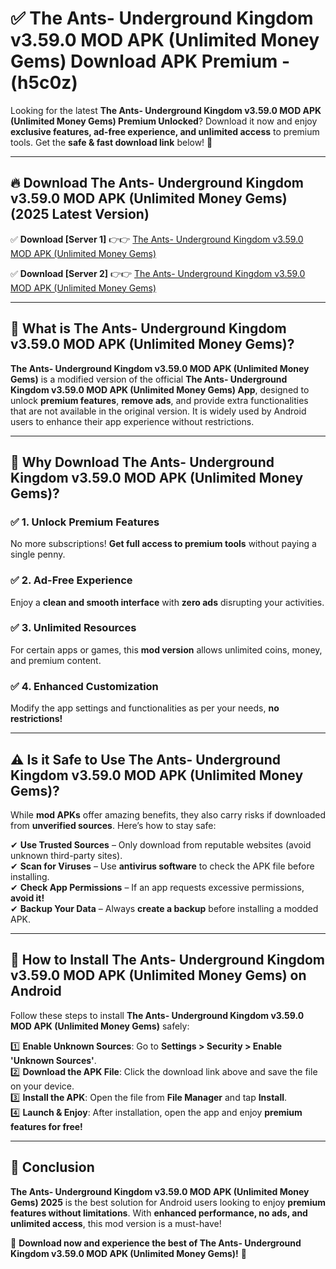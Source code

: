 
# ✅ The Ants- Underground Kingdom v3.59.0 MOD APK (Unlimited Money Gems) Download APK Premium -  (h5c0z) 

Looking for the latest **The Ants- Underground Kingdom v3.59.0 MOD APK (Unlimited Money Gems) Premium Unlocked**? Download it now and enjoy **exclusive features, ad-free experience, and unlimited access** to premium tools. Get the **safe & fast download link** below! 🚀

---

## 🔥 Download The Ants- Underground Kingdom v3.59.0 MOD APK (Unlimited Money Gems) (2025 Latest Version)

✅ **Download [Server 1]** 👉👉 [The Ants- Underground Kingdom v3.59.0 MOD APK (Unlimited Money Gems) ](https://apkcomod.com?title=The_Ants-_Underground_Kingdom_v3.59.0_MOD_APK_(Unlimited_Money_Gems))  

✅ **Download [Server 2]** 👉👉 [The Ants- Underground Kingdom v3.59.0 MOD APK (Unlimited Money Gems) ](https://apkcomod.com?title=The_Ants-_Underground_Kingdom_v3.59.0_MOD_APK_(Unlimited_Money_Gems))  


---

## 📌 What is The Ants- Underground Kingdom v3.59.0 MOD APK (Unlimited Money Gems)?

**The Ants- Underground Kingdom v3.59.0 MOD APK (Unlimited Money Gems)** is a modified version of the official **The Ants- Underground Kingdom v3.59.0 MOD APK (Unlimited Money Gems) App**, designed to unlock **premium features**, **remove ads**, and provide extra functionalities that are not available in the original version. It is widely used by Android users to enhance their app experience without restrictions.

---

## 🌟 Why Download The Ants- Underground Kingdom v3.59.0 MOD APK (Unlimited Money Gems)?

### ✅ 1. Unlock Premium Features
No more subscriptions! **Get full access to premium tools** without paying a single penny.

### ✅ 2. Ad-Free Experience
Enjoy a **clean and smooth interface** with **zero ads** disrupting your activities.

### ✅ 3. Unlimited Resources
For certain apps or games, this **mod version** allows unlimited coins, money, and premium content.

### ✅ 4. Enhanced Customization
Modify the app settings and functionalities as per your needs, **no restrictions!**

---

## ⚠️ Is it Safe to Use The Ants- Underground Kingdom v3.59.0 MOD APK (Unlimited Money Gems)?

While **mod APKs** offer amazing benefits, they also carry risks if downloaded from **unverified sources**. Here’s how to stay safe:

✔ **Use Trusted Sources** – Only download from reputable websites (avoid unknown third-party sites).  
✔ **Scan for Viruses** – Use **antivirus software** to check the APK file before installing.  
✔ **Check App Permissions** – If an app requests excessive permissions, **avoid it!**  
✔ **Backup Your Data** – Always **create a backup** before installing a modded APK.

---

## 📲 How to Install The Ants- Underground Kingdom v3.59.0 MOD APK (Unlimited Money Gems) on Android

Follow these steps to install **The Ants- Underground Kingdom v3.59.0 MOD APK (Unlimited Money Gems)** safely:

1️⃣ **Enable Unknown Sources**: Go to **Settings > Security > Enable 'Unknown Sources'**.  
2️⃣ **Download the APK File**: Click the download link above and save the file on your device.  
3️⃣ **Install the APK**: Open the file from **File Manager** and tap **Install**.  
4️⃣ **Launch & Enjoy**: After installation, open the app and enjoy **premium features for free!**

---

## 🚀 Conclusion

**The Ants- Underground Kingdom v3.59.0 MOD APK (Unlimited Money Gems) 2025** is the best solution for Android users looking to enjoy **premium features without limitations**. With **enhanced performance, no ads, and unlimited access**, this mod version is a must-have!

🔻 **Download now and experience the best of The Ants- Underground Kingdom v3.59.0 MOD APK (Unlimited Money Gems)!** 🔻

